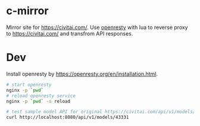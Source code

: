 # c-mirror

Mirror site for <https://civitai.com/>. Use [openresty](https://openresty.org/) with lua
to reverse proxy to <https://civitai.com/> and transfrom API responses.

# Dev

Install openresty by <https://openresty.org/en/installation.html>.

```bash
# start openresty
nginx -p `pwd`
# reload openresty service
nginx -p `pwd` -s reload

# test sample model API for original https://civitai.com/api/v1/models/43331
curl http://localhost:8080/api/v1/models/43331
```
